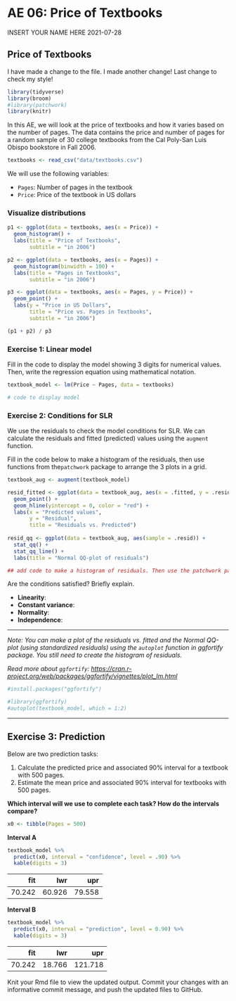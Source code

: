 AE 06: Price of Textbooks
================
INSERT YOUR NAME HERE
2021-07-28

## Price of Textbooks

I have made a change to the file. I made another change! Last change to
check my style!

``` r
library(tidyverse)
library(broom)
#library(patchwork)
library(knitr)
```

In this AE, we will look at the price of textbooks and how it varies
based on the number of pages. The data contains the price and number of
pages for a random sample of 30 college textbooks from the Cal Poly-San
Luis Obispo bookstore in Fall 2006.

``` r
textbooks <- read_csv("data/textbooks.csv")
```

We will use the following variables:

-   `Pages`: Number of pages in the textbook
-   `Price`: Price of the textbook in US dollars

### Visualize distributions

``` r
p1 <- ggplot(data = textbooks, aes(x = Price)) +
  geom_histogram() + 
  labs(title = "Price of Textbooks", 
       subtitle = "in 2006")

p2 <- ggplot(data = textbooks, aes(x = Pages)) +
  geom_histogram(binwidth = 100) + 
  labs(title = "Pages in Textbooks", 
       subtitle = "in 2006")

p3 <- ggplot(data = textbooks, aes(x = Pages, y = Price)) +
  geom_point() + 
  labs(y = "Price in US Dollars", 
       title = "Price vs. Pages in Textbooks", 
       subtitle = "in 2006")

(p1 + p2) / p3
```

### Exercise 1: Linear model

Fill in the code to display the model showing 3 digits for numerical
values. Then, write the regression equation using mathematical notation.

``` r
textbook_model <- lm(Price ~ Pages, data = textbooks)
```

``` r
# code to display model
```

### Exercise 2: Conditions for SLR

We use the residuals to check the model conditions for SLR. We can
calculate the residuals and fitted (predicted) values using the
`augment` function.

Fill in the code below to make a histogram of the residuals, then use
functions from the`patchwork` package to arrange the 3 plots in a grid.

``` r
textbook_aug <- augment(textbook_model)
```

``` r
resid_fitted <- ggplot(data = textbook_aug, aes(x = .fitted, y = .resid)) +
  geom_point() +
  geom_hline(yintercept = 0, color = "red") +
  labs(x = "Predicted values", 
       y = "Residual", 
       title = "Residuals vs. Predicted")
                       
resid_qq <- ggplot(data = textbook_aug, aes(sample = .resid)) +
  stat_qq() + 
  stat_qq_line() +
  labs(title = "Normal QQ-plot of residuals")

## add code to make a histogram of residuals. Then use the patchwork package to display the plots.
```

Are the conditions satisfied? Briefly explain.

-   **Linearity**:
-   **Constant variance**:
-   **Normality**:
-   **Independence**:

------------------------------------------------------------------------

*Note: You can make a plot of the residuals vs. fitted and the Normal
QQ-plot (using standardized residuals) using the `autoplot` function in
ggfortify package. You still need to create the histogram of residuals.*

*Read more about `ggfortify`:
<https://cran.r-project.org/web/packages/ggfortify/vignettes/plot_lm.html>*

``` r
#install.packages("ggfortify")

#library(ggfortify)
#autoplot(textbook_model, which = 1:2) 
```

------------------------------------------------------------------------

## Exercise 3: Prediction

Below are two prediction tasks:

1.  Calculate the predicted price and associated 90% interval for a
    textbook with 500 pages.
2.  Estimate the mean price and associated 90% interval for textbooks
    with 500 pages.

**Which interval will we use to complete each task? How do the intervals
compare?**

``` r
x0 <- tibble(Pages = 500)
```

**Interval A**

``` r
textbook_model %>% 
  predict(x0, interval = "confidence", level = .90) %>%
  kable(digits = 3)
```

|    fit |    lwr |    upr |
|-------:|-------:|-------:|
| 70.242 | 60.926 | 79.558 |

**Interval B**

``` r
textbook_model %>% 
  predict(x0, interval = "prediction", level = 0.90) %>%
  kable(digits = 3)
```

|    fit |    lwr |     upr |
|-------:|-------:|--------:|
| 70.242 | 18.766 | 121.718 |

Knit your Rmd file to view the updated output. Commit your changes with
an informative commit message, and push the updated files to GitHub.
